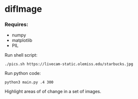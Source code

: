# difImage

### Requires:
* numpy
* matplotlib
* PIL

Run shell script:

    ./pics.sh https://livecam-static.olemiss.edu/starbucks.jpg

Run python code:

    python3 main.py .4 300

Highlight areas of of change in a set of images.
